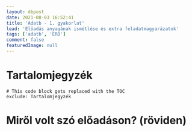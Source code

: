 ```yaml
---
layout: dbpost
date: 2021-08-03 16:52:41
title: 'Adatb - 1. gyakorlat'
lead: 'Előadás anyagának ismétlése és extra feladatmagyarázatok'
tags: ['adatb', 'ERD']
comment: false
featuredImage: null
---
```


# Tartalomjegyzék

```toc
# This code block gets replaced with the TOC
exclude: Tartalomjegyzék
```

# Miről volt szó előadáson? (röviden)
